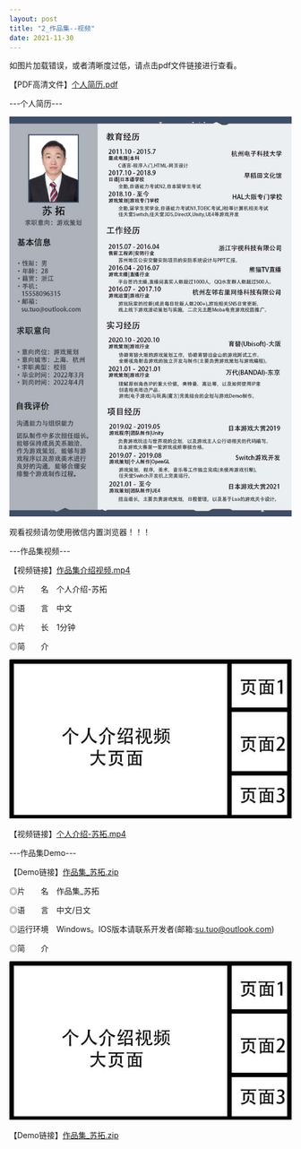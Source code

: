 ```yaml
---
layout: post
title: "2_作品集--视频"
date: 2021-11-30
---
```

如图片加载错误，或者清晰度过低，请点击pdf文件链接进行查看。

【PDF高清文件】[个人简历.pdf](https://1drv.ms/b/s!Aj9fktzHJKNciN06rw5TyEamfuhR8g?e=3nODQ8)

---个人简历---

![Image text](https://github.com/SotakuStudio/SotakuStudio.github.io/blob/main/chnblog/image/chnresume.jpg?raw=true)

观看视频请勿使用微信内置浏览器！！！

---作品集视频---

【视频链接】[作品集介绍视频.mp4](https://1drv.ms/v/s!Aj9fktzHJKNciN02BrABSgitCyzcvw?e=68vd63)

◎片　　名　个人介绍-苏拓

◎语　　言　中文

◎片　　长　1分钟

◎简　　介

![Image text](https://github.com/SotakuStudio/SotakuStudio.github.io/blob/main/chnblog/image/IntroductionPage.jpg?raw=true)

【视频链接】[个人介绍-苏拓.mp4](https://1drv.ms/v/s!Aj9fktzHJKNciN02BrABSgitCyzcvw?e=68vd63)

---作品集Demo---

【Demo链接】[作品集_苏拓.zip](https://1drv.ms/u/s!Aj9fktzHJKNciN08bskXCq0ZKlccEg?e=E1bXq9)

◎片　　名　作品集_苏拓

◎语　　言　中文/日文

◎运行环境　Windows。IOS版本请联系开发者(邮箱:su.tuo@outlook.com)

◎简　　介

![Image text](https://github.com/SotakuStudio/SotakuStudio.github.io/blob/main/chnblog/image/IntroductionPage.jpg?raw=true)

【Demo链接】[作品集_苏拓.zip](https://1drv.ms/u/s!Aj9fktzHJKNciN08bskXCq0ZKlccEg?e=E1bXq9)
